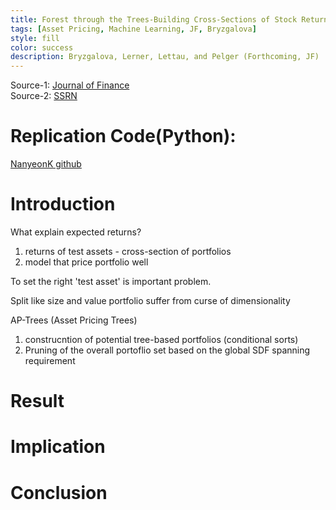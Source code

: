 ```yaml
---
title: Forest through the Trees-Building Cross-Sections of Stock Returns
tags: [Asset Pricing, Machine Learning, JF, Bryzgalova]
style: fill
color: success
description: Bryzgalova, Lerner, Lettau, and Pelger (Forthcoming, JF)
---
```


Source-1: [Journal of Finance]()     
Source-2: [SSRN](https://papers.ssrn.com/sol3/papers.cfm?abstract_id=3493458)


# Replication Code(Python): 
[NanyeonK github]()

# Introduction
What explain expected returns?
1. returns of test assets - cross-section of portfolios
2. model that price portfolio well

To set the right 'test asset' is important problem.

Split like size and value portfolio suffer from curse of dimensionality

AP-Trees (Asset Pricing Trees)
1. construcntion of potential tree-based portfolios (conditional sorts)
2. Pruning of the overall portoflio set based on the global SDF spanning requirement

# Result

# Implication

# Conclusion

